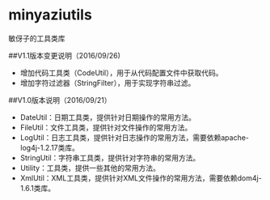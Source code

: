 # minyaziutils
敏伢子的工具类库

##V1.1版本变更说明（2016/09/26)
* 增加代码工具类（CodeUtil），用于从代码配置文件中获取代码。
* 增加字符过滤器（StringFilter），用于实现字符串过滤。

##V1.0版本说明（2016/09/21）
* DateUtil：日期工具类，提供针对日期操作的常用方法。
* FileUtil：文件工具类，提供针对文件操作的常用方法。
* LogUtil：日志工具类，提供针对日志操作的常用方法，需要依赖apache-log4j-1.2.17类库。
* StringUtil：字符串工具类，提供针对字符串的常用方法。
* Utility：工具类，提供一些其他的常用方法。
* XmlUtil：XML工具类，提供针对XML文件操作的常用方法，需要依赖dom4j-1.6.1类库。
